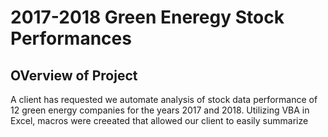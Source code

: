 # 2017-2018 Green Eneregy Stock Performances

## OVerview of Project
A client has requested we automate analysis of stock data performance of 12 green energy companies for the years 2017 and 2018. Utilizing VBA in Excel, macros were creeated that allowed our client to easily summarize 

##
